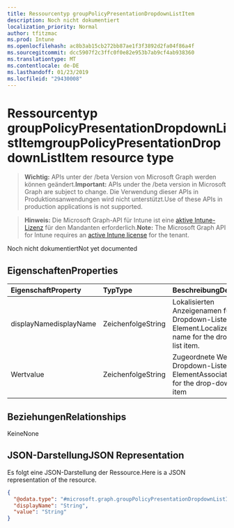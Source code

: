 ```yaml
---
title: Ressourcentyp groupPolicyPresentationDropdownListItem
description: Noch nicht dokumentiert
localization_priority: Normal
author: tfitzmac
ms.prod: Intune
ms.openlocfilehash: ac8b3ab15cb272bb87ae1f3f3892d2fa04f86a4f
ms.sourcegitcommit: dcc5907f2c3ffc0f0e82e953b7ab9cf4ab938360
ms.translationtype: MT
ms.contentlocale: de-DE
ms.lasthandoff: 01/23/2019
ms.locfileid: "29430008"
---
```

# <a name="grouppolicypresentationdropdownlistitem-resource-type"></a><span data-ttu-id="1126a-103">Ressourcentyp groupPolicyPresentationDropdownListItem</span><span class="sxs-lookup"><span data-stu-id="1126a-103">groupPolicyPresentationDropdownListItem resource type</span></span>

> <span data-ttu-id="1126a-104">**Wichtig:** APIs unter der /beta Version von Microsoft Graph werden können geändert.</span><span class="sxs-lookup"><span data-stu-id="1126a-104">**Important:** APIs under the /beta version in Microsoft Graph are subject to change.</span></span> <span data-ttu-id="1126a-105">Die Verwendung dieser APIs in Produktionsanwendungen wird nicht unterstützt.</span><span class="sxs-lookup"><span data-stu-id="1126a-105">Use of these APIs in production applications is not supported.</span></span>

> <span data-ttu-id="1126a-106">**Hinweis:** Die Microsoft Graph-API für Intune ist eine [aktive Intune-Lizenz](https://go.microsoft.com/fwlink/?linkid=839381) für den Mandanten erforderlich.</span><span class="sxs-lookup"><span data-stu-id="1126a-106">**Note:** The Microsoft Graph API for Intune requires an [active Intune license](https://go.microsoft.com/fwlink/?linkid=839381) for the tenant.</span></span>

<span data-ttu-id="1126a-107">Noch nicht dokumentiert</span><span class="sxs-lookup"><span data-stu-id="1126a-107">Not yet documented</span></span>

## <a name="properties"></a><span data-ttu-id="1126a-108">Eigenschaften</span><span class="sxs-lookup"><span data-stu-id="1126a-108">Properties</span></span>
|<span data-ttu-id="1126a-109">Eigenschaft</span><span class="sxs-lookup"><span data-stu-id="1126a-109">Property</span></span>|<span data-ttu-id="1126a-110">Typ</span><span class="sxs-lookup"><span data-stu-id="1126a-110">Type</span></span>|<span data-ttu-id="1126a-111">Beschreibung</span><span class="sxs-lookup"><span data-stu-id="1126a-111">Description</span></span>|
|:---|:---|:---|
|<span data-ttu-id="1126a-112">displayName</span><span class="sxs-lookup"><span data-stu-id="1126a-112">displayName</span></span>|<span data-ttu-id="1126a-113">Zeichenfolge</span><span class="sxs-lookup"><span data-stu-id="1126a-113">String</span></span>|<span data-ttu-id="1126a-114">Lokalisierten Anzeigenamen für das Dropdown-Listenfeld-Element.</span><span class="sxs-lookup"><span data-stu-id="1126a-114">Localized display name for the drop-down list item.</span></span>|
|<span data-ttu-id="1126a-115">Wert</span><span class="sxs-lookup"><span data-stu-id="1126a-115">value</span></span>|<span data-ttu-id="1126a-116">Zeichenfolge</span><span class="sxs-lookup"><span data-stu-id="1126a-116">String</span></span>|<span data-ttu-id="1126a-117">Zugeordnete Wert für das Dropdown-Listenfeld-Element</span><span class="sxs-lookup"><span data-stu-id="1126a-117">Associated value for the drop-down list item</span></span>|

## <a name="relationships"></a><span data-ttu-id="1126a-118">Beziehungen</span><span class="sxs-lookup"><span data-stu-id="1126a-118">Relationships</span></span>
<span data-ttu-id="1126a-119">Keine</span><span class="sxs-lookup"><span data-stu-id="1126a-119">None</span></span>

## <a name="json-representation"></a><span data-ttu-id="1126a-120">JSON-Darstellung</span><span class="sxs-lookup"><span data-stu-id="1126a-120">JSON Representation</span></span>
<span data-ttu-id="1126a-121">Es folgt eine JSON-Darstellung der Ressource.</span><span class="sxs-lookup"><span data-stu-id="1126a-121">Here is a JSON representation of the resource.</span></span>
<!-- {
  "blockType": "resource",
  "@odata.type": "microsoft.graph.groupPolicyPresentationDropdownListItem"
}
-->
``` json
{
  "@odata.type": "#microsoft.graph.groupPolicyPresentationDropdownListItem",
  "displayName": "String",
  "value": "String"
}
```




